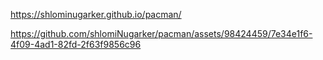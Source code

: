 https://shlominugarker.github.io/pacman/




https://github.com/shlomiNugarker/pacman/assets/98424459/7e34e1f6-4f09-4ad1-82fd-2f63f9856c96

